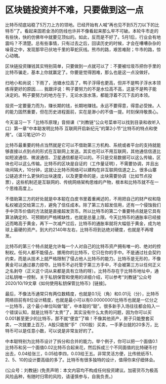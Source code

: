 # 区块链投资并不难，只要做到这一点

比特币彻底站稳了5万刀上方的领地。已经开始有人喊“再也见不到5万刀以下的比特币”了。看起来固若金汤的防线也许并不像看起来那么牢不可破。本轮牛市走的有些快，快的仿佛年中就要见顶似的。如此，反而是不好了。5月1后，行业会有地震吗？不清楚。总有些事情，只有过去之后，回读历史的时候，才会在嘈嘈杂杂的噪音之中，发现那早已伏地千里的草蛇灰线。熊市的路，艰苦难耐；牛市的路，惊心动魄。

区块链投资赚钱其实特别简单，只要做到一点就可以了：不要被垃圾币把你手里的比特币骗走，基本上你就赢定了。你要是觉得困难，那么也是这一点没做好。

扫地小和尚说：下雨了，池塘水位高了，鸭子浮得也更高，但并不是鸭子浮水本领练得更好的原因…… 我跟评说：鸭子要努力的不是水位高不高，这是不是鸭子能决定的。鸭子要努力的地方在于，无论水涨水落，都能浮着不沉下去的本领。

投资一定要量力而为，赚长期的钱，长期地赚钱。永远不要得意，得意必受挫。人的能力固然重要，但在历史进程面前，实在是渺小的不值一提。时刻保持敬畏心。

今天温习一下「比特币原理」音频课（“刘教链”公众号菜单可以找到目录和收听入口）第一章“中本聪发明比特币 互联网开启新纪元”的第2小节“比特币的特点和使用”。（温习笔记01-2）

比特币最重要的特点当然就是它可以不借助第三方机构、系统或者平台的支持就能够直接以点到点的形式在互联网上发送。其实也可以不用互联网，其他通信信道比如短波通信、微波通信、卫星通信都是可以的。不只是交易数据可以这么传输，区块也可以这么传输。比特币的区块是自证的（工作量证明），不需要协调，并且出块间隔大，10分钟，这就让比特币网络可以建构在非互联网信道之上。很多山寨公链追求什么更快的出块速度，以及更要命的是，出块需要协调（比如节点投票），这些机制还是互联网的、传统网络架构思维的产物，根本和比特币就不在一个思维高度上。

不借助第三方的好处就是中本聪在白皮书里着重阐述的，不用把自己的财产权和隐私权被迫交给第三方，避免了信任成本。除了第三方超发信用，还有一个侵蚀我们手中货币价值的方法就是直接超发货币。所以比特币的第二个重要特点就是它具有算法确定的、可预期的严格稀缺性，也就是总量上限。今天比特币的通胀率已经接近而略高于黄金，再下一次减产过后，比特币的通胀率就将大幅低于黄金，成为地球上最硬的资产。到大约2140年左右，比特币将到达绝对硬度，也就是不再增发。

比特币的第三个特点就是允许每一个人对自己的比特币资产拥有唯一的、绝对的控制权。任何人都不能侵占、挪用你的比特币，它只在你的手中。不是通过社会契约约束，而是从技术上就严格限制了侵占他人比特币的能力。比特币是无形的，不像黄金可以通过暴力掠夺。比特币不必托管于第三方手中，不会被第三方以任何正义之名剥夺（正义这个词从来都是具有立场的呀）。比特币存在于比特币地址中，通过私钥唯一控制，关于私钥保管和使用的详细介绍，可以参考“刘教链”公众号2020/10/19文章《如何使用私钥保管比特币》\[链接\]。

最后，不像法币通常只有两位数精度，也就是0.1元（角）和0.01元（分），比特币网络目前有8位设计精度，也就是最小可以有0.00000001比特币也就是一亿分之一比特币，这个最小单位叫做“聪”，中本聪的“聪”。很多新手入场往往都会陷入一个错误认知，就是比特币“太贵”了，其实没有什么太贵的问题，因为你可以买0.001甚至更少的比特币，那不就“便宜”了嘛！不像其他资产，房子只能整套买卖，一次就要上百万，A股只能按“手”（100股）买卖，一手茅台就的20多万，比特币可以是任意小数，可以说是非常友好的了。

中本聪特别为比特币设计了拆分和合并的能力。举个例子，你可以把一个面值0.1比特币和另一个面值0.02比特币合起来花，然后拆成三个不同面值的比特硬币付出去，0.04给张三，0.05给李四，0.03给王五。非常灵活方便，比传统纸币1、2、5、10的设计要高级的多了。比特币有很多独特的设计，值得你来仔细体会。

\(公众号：刘教链\)  \(免责声明：本文内容均不构成任何投资建议。加密货币为极高风险品种，有随时归零的风险，请谨慎参与，自我负责。\)

